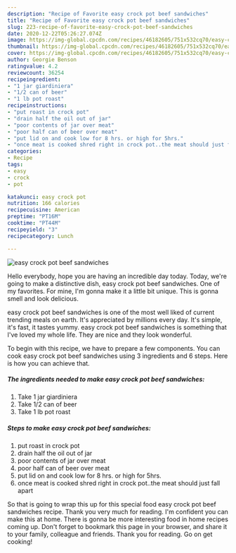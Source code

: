 ```yaml
---
description: "Recipe of Favorite easy crock pot beef sandwiches"
title: "Recipe of Favorite easy crock pot beef sandwiches"
slug: 223-recipe-of-favorite-easy-crock-pot-beef-sandwiches
date: 2020-12-22T05:26:27.074Z
image: https://img-global.cpcdn.com/recipes/46182605/751x532cq70/easy-crock-pot-beef-sandwiches-recipe-main-photo.jpg
thumbnail: https://img-global.cpcdn.com/recipes/46182605/751x532cq70/easy-crock-pot-beef-sandwiches-recipe-main-photo.jpg
cover: https://img-global.cpcdn.com/recipes/46182605/751x532cq70/easy-crock-pot-beef-sandwiches-recipe-main-photo.jpg
author: Georgie Benson
ratingvalue: 4.2
reviewcount: 36254
recipeingredient:
- "1 jar giardiniera"
- "1/2 can of beer"
- "1 lb pot roast"
recipeinstructions:
- "put roast in crock pot"
- "drain half the oil out of jar"
- "poor contents of jar over meat"
- "poor half can of beer over meat"
- "put lid on and cook low for 8 hrs. or high for 5hrs."
- "once meat is cooked shred right in crock pot..the meat should just fall apart"
categories:
- Recipe
tags:
- easy
- crock
- pot

katakunci: easy crock pot 
nutrition: 166 calories
recipecuisine: American
preptime: "PT16M"
cooktime: "PT44M"
recipeyield: "3"
recipecategory: Lunch

---
```



![easy crock pot beef sandwiches](https://img-global.cpcdn.com/recipes/46182605/751x532cq70/easy-crock-pot-beef-sandwiches-recipe-main-photo.jpg)

Hello everybody, hope you are having an incredible day today. Today, we're going to make a distinctive dish, easy crock pot beef sandwiches. One of my favorites. For mine, I'm gonna make it a little bit unique. This is gonna smell and look delicious.

easy crock pot beef sandwiches is one of the most well liked of current trending meals on earth. It's appreciated by millions every day. It's simple, it's fast, it tastes yummy. easy crock pot beef sandwiches is something that I've loved my whole life. They are nice and they look wonderful.




To begin with this recipe, we have to prepare a few components. You can cook easy crock pot beef sandwiches using 3 ingredients and 6 steps. Here is how you can achieve that.

<!--inarticleads1-->

##### The ingredients needed to make easy crock pot beef sandwiches:

1. Take 1 jar giardiniera
1. Take 1/2 can of beer
1. Take 1 lb pot roast




<!--inarticleads2-->

##### Steps to make easy crock pot beef sandwiches:

1. put roast in crock pot
1. drain half the oil out of jar
1. poor contents of jar over meat
1. poor half can of beer over meat
1. put lid on and cook low for 8 hrs. or high for 5hrs.
1. once meat is cooked shred right in crock pot..the meat should just fall apart




So that is going to wrap this up for this special food easy crock pot beef sandwiches recipe. Thank you very much for reading. I'm confident you can make this at home. There is gonna be more interesting food in home recipes coming up. Don't forget to bookmark this page in your browser, and share it to your family, colleague and friends. Thank you for reading. Go on get cooking!
